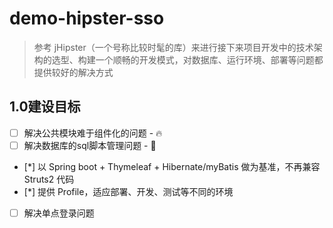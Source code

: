 # demo-hipster-sso

> 参考 jHipster（一个号称比较时髦的库）来进行接下来项目开发中的技术架构的选型、构建一个顺畅的开发模式，对数据库、运行环境、部署等问题都提供较好的解决方式

## 1.0建设目标

- [ ] 解决公共模块难于组件化的问题 - :fire:
- [ ] 解决数据库的sql脚本管理问题 - :metal:
- [*] 以 Spring boot + Thymeleaf + Hibernate/myBatis 做为基准，不再兼容 Struts2 代码
- [*] 提供 Profile，适应部署、开发、测试等不同的环境
- [ ] 解决单点登录问题



